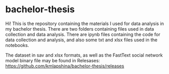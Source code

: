 # bachelor-thesis

Hi! This is the repository containing the materials I used for data analysis in my bachelor thesis. There are two folders containing files used in data collection and data analysis. There are ipynb files containing the code for data collection and analysis, and also some txt and xlsx files used in the notebooks.

The dataset in sav and xlsx formats, as well as the FastText social network model binary file may be found in Relesases: https://github.com/kmlapshina/bachelor-thesis/releases
